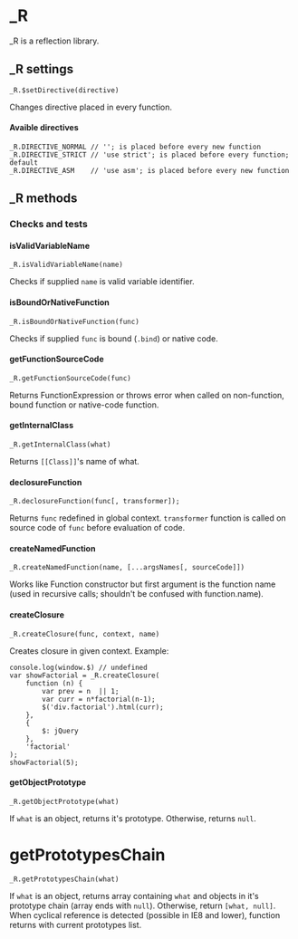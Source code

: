 _R
===============

_R is a reflection library.


## _R settings

```
_R.$setDirective(directive)
```

Changes directive placed in every function.

#### Avaible directives

```
_R.DIRECTIVE_NORMAL // ''; is placed before every new function
_R.DIRECTIVE_STRICT // 'use strict'; is placed before every function; default
_R.DIRECTIVE_ASM    // 'use asm'; is placed before every new function
```
## _R methods

### Checks and tests

#### isValidVariableName
```
_R.isValidVariableName(name)
```
Checks if supplied `name` is valid variable identifier.

#### isBoundOrNativeFunction

```
_R.isBoundOrNativeFunction(func)
```
Checks if supplied `func` is bound (`.bind`) or native code.

#### getFunctionSourceCode

```
_R.getFunctionSourceCode(func)
```
Returns FunctionExpression or throws error when called on non-function, bound function or native-code function.

#### getInternalClass


```
_R.getInternalClass(what)
```
Returns `[[Class]]`'s name of what.

#### declosureFunction

```
_R.declosureFunction(func[, transformer]);
```
Returns `func` redefined in global context. `transformer` function is called on source code of `func` before evaluation of code.

#### createNamedFunction

```
_R.createNamedFunction(name, [...argsNames[, sourceCode]])
```
Works like Function constructor but first argument is the function name (used in recursive calls; shouldn't be confused with function.name).

#### createClosure

```
_R.createClosure(func, context, name)
```
Creates closure in given context.
Example:
```
console.log(window.$) // undefined
var showFactorial = _R.createClosure(
    function (n) {
        var prev = n  || 1;
        var curr = n*factorial(n-1);
        $('div.factorial').html(curr);
    },
    {
        $: jQuery
    },
    'factorial'
);
showFactorial(5);
```

#### getObjectPrototype

```
_R.getObjectPrototype(what)
```
If `what` is an object, returns it's prototype. Otherwise, returns `null`.

# getPrototypesChain

```
_R.getPrototypesChain(what)
```
If `what` is an object, returns array containing `what` and objects in it's prototype chain (array ends with `null`).
Otherwise, return `[what, null]`.
When cyclical reference is detected (possible in IE8 and lower), function returns with current prototypes list.

